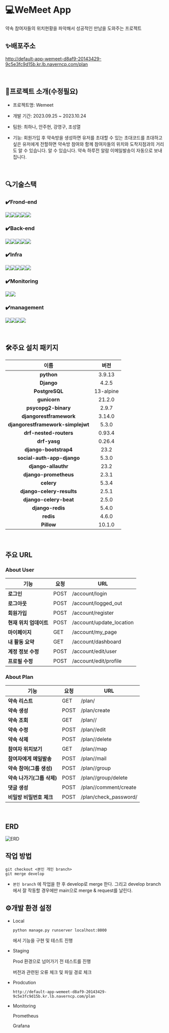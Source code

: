 # 💻WeMeet App
약속 참여자들의 위치현황을 파악해서 성공적인 만남을 도와주는 프로젝트

## ✨배포주소
http://default-app-wemeet-d8af9-20143429-9c5e3fc9d15b.kr.lb.naverncp.com/plan

<br>

## 🎲프로젝트 소개(수정필요)
- 프로젝트명: Wemeet
  
- 개발 기간: 2023.09.25 ~ 2023.10.24
  
- 팀원: 최하나, 안주현, 강영구, 조성열
  
- 기능: 회원가입 후 약속방을 생성하면 유저를 초대할 수 있는 초대코드를 초대하고싶은 유저에게 전할하면 약속방 참여와 함께 참여자들의 위치와 도착지점과의 거리도 알 수 있습니다. 알 수 있습니다. 약속 하루전 알람 이메일발송이 자동으로 보내집니다. 


<br>

## 🔍기술스택

### ✔️Frond-end
<img src="https://img.shields.io/badge/react-61DAFB?style=for-the-badge&logo=react&logoColor=black"><img src="https://img.shields.io/badge/javascript-F7DF1E?style=for-the-badge&logo=javascript&logoColor=black"><img src="https://img.shields.io/badge/html5-E34F26?style=for-the-badge&logo=html5&logoColor=white"><img src="https://img.shields.io/badge/css-1572B6?style=for-the-badge&logo=css3&logoColor=white"><img src="https://img.shields.io/badge/bootstrap-7952B3?style=for-the-badge&logo=bootstrap&logoColor=white">


### ✔️Back-end
<img src="https://img.shields.io/badge/django-092E20?style=for-the-badge&logo=django&logoColor=white"><img src="https://img.shields.io/badge/python-3776AB?style=for-the-badge&logo=python&logoColor=white"><img src="https://img.shields.io/badge/redis-DC382D?style=for-the-badge&logo=redis&logoColor=white"><img src="https://img.shields.io/badge/Celery-37814A?style=for-the-badge&logo=Celery&logoColor=white"><img src="https://img.shields.io/badge/PostgreSQL-4169E1?style=for-the-badge&logo=PostgreSQL&logoColor=white">


### ✔️Infra 
<img src="https://img.shields.io/badge/Naver Cloud Platform-03C75A?style=for-the-badge&logo=Naver&logoColor=white"><img src="https://img.shields.io/badge/Terraform-844FBA?style=for-the-badge&logo=Terraform&logoColor=white"><img src="https://img.shields.io/badge/Kubernetes-EF7B4D?style=for-the-badge&logo=Kubernetes&logoColor=white"><img src="https://img.shields.io/badge/ArgoCD-326CE5?style=for-the-badge&logo=Argo&logoColor=white"><img src="https://img.shields.io/badge/Helm-0F1689?style=for-the-badge&logo=Helm&logoColor=white">

### ✔️Monitoring
<img src="https://img.shields.io/badge/Grafana-F46800?style=for-the-badge&logo=Grafana&logoColor=white"><img src="https://img.shields.io/badge/Prometheus-E6522C?style=for-the-badge&logo=Prometheus&logoColor=white">

### ✔️management
<img src="https://img.shields.io/badge/git-F05032?style=for-the-badge&logo=git&logoColor=white"><img src="https://img.shields.io/badge/github-181717?style=for-the-badge&logo=github&logoColor=white"><img src="https://img.shields.io/badge/Notion-000000?style=for-the-badge&logo=Notion&logoColor=white"><img src="https://img.shields.io/badge/Discord-5865F2?style=for-the-badge&logo=Discord&logoColor=white">

<br>

## 🛠주요 설치 패키지


|                이름                 |    버전    |
|:---------------------------------:|:--------:|
|            **python**             |  3.9.13  |
|            **Django**             |  4.2.5   |
|          **PostgreSQL**           | 13-alpine|
|           **gunicorn**            |  21.2.0  |
|        **psycopg2-binary**        |  2.9.7   |
|      **djangorestframework**      |  3.14.0  |
| **djangorestframework-simplejwt** |  5.3.0   |
|      **drf-nested-routers**       |  0.93.4  |
|          **drf-yasg**             |  0.26.4  |
|      **django-bootstrap4**        |   23.2   |
|    **social-auth-app-django**     |   5.3.0  |
|       **django-allauthr**         |   23.2   |
|      **django-prometheus**        |  2.3.1   |
|          **celery**               |  5.3.4   |
|     **django-celery-results**     |  2.5.1   |
|       **django-celery-beat**      |  2.5.0   |
|         **django-redis**          |  5.4.0   |
|          **redis**                |  4.6.0   |
|          **Pillow**               |  10.1.0  |

<br>

## 주요 URL

### About User

|     기능     |          요청            |     URL     |
|-------------|--------------------------|-------------|
| **로그인**              |       POST         | /account/login |
| **로그아웃**            |       POST         | /account/logged_out   |
| **회원가입**            |       POST         | /account/register    |
| **현재 위치 업데이트**   |      POST          | /account/update_location    |
| **마이페이지**          |       GET          | /account/my_page    |
| **내 활동 요약**        |       GET          | /account/dashboard    |
| **계정 정보 수정**      |       POST         | /account/edit/user    |
| **프로필 수정**         |       POST         | /account/edit/profile    |


### About Plan

|     기능     |          요청            |     URL     |
|-------------|--------------------------|-------------|
| **약속 리스트**           |       GET         | /plan/ |
| **약속 생성**             |  POST     | /plan/create   |
| **약속 조회**             |  GET      | /plan/<pk>/    |
| **약속 수정**             |  POST     | /plan/<pk>/edit  |
| **약속 삭제**             |   POST    | /plan/<pk>/delete |
| **참여자 위치보기**        |   GET     | /plan/<pk>/map  |
| **참여자에게 메일발송**     |  POST    | /plan/<pk>/mail   |
| **약속 참여(그룹 생성)**    |  POST    | /plan/<pk>/group  |
| **약속 나가기(그룹 삭제)**  |  POST    | /plan/<pk>/group/delete  |
| **댓글 생성**              |  POST    | /plan/<pk>/comment/create  |
| **비밀방 비밀번호 체크**    |  POST    | /plan/check_password/    |

<br>

## ERD

![ERD](https://github.com/Ex-ez/Django_development/assets/68387118/3bb946b9-9b75-40f6-99e8-80c8433190cc)

## 작업 방법
    
    git checkout <본인 개인 branch>
    git merge develop

- `본인 branch` 에 작업을 한 후 develop로 merge 한다. 그리고 develop branch 에서 잘 작동할 경우에만 main으로 merge & request를 날린다.

## ⚙개발 환경 설정

- Local

    ```
    python manage.py runserver localhost:8000
    ```
    에서 기능을 구현 및 테스트 진행

- Staging

    Prod 환경으로 넘어가기 전 테스트를 진행
    
    버전과 관련된 오류 체크 및 파일 경로 체크

- Prodcution

    ```
    http://default-app-wemeet-d8af9-20143429-9c5e3fc9d15b.kr.lb.naverncp.com/plan
    ```

    
- Monitoring

    Prometheus 

    Grafana
